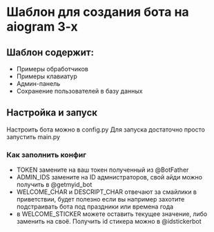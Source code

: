 # Шаблон для создания бота на aiogram 3-x

## Шаблон содержит:
- Примеры обработчиков
- Примеры клавиатур
- Админ-панель
- Сохранение пользователей в базу данных

## Настройка и запуск

Настроить бота можно в config.py
Для запуска достаточно просто запустить main.py

### Как заполнить конфиг
- TOKEN замените на ваш токен полученный из @BotFather
- ADMIN_IDS замените на ID адмнистраторов, свой айди можно получить в @getmyid_bot
- WELCOME_CHAR и DESCRIPT_CHAR отвечают за смайлики в приветствии, будет полезно если вы например захотите подстраивать бота под праздники или времена года
- в WELCOME_STICKER можете оставить текущее значение, либо заменить на своё. Получить id стикера можно в @idstickerbot
